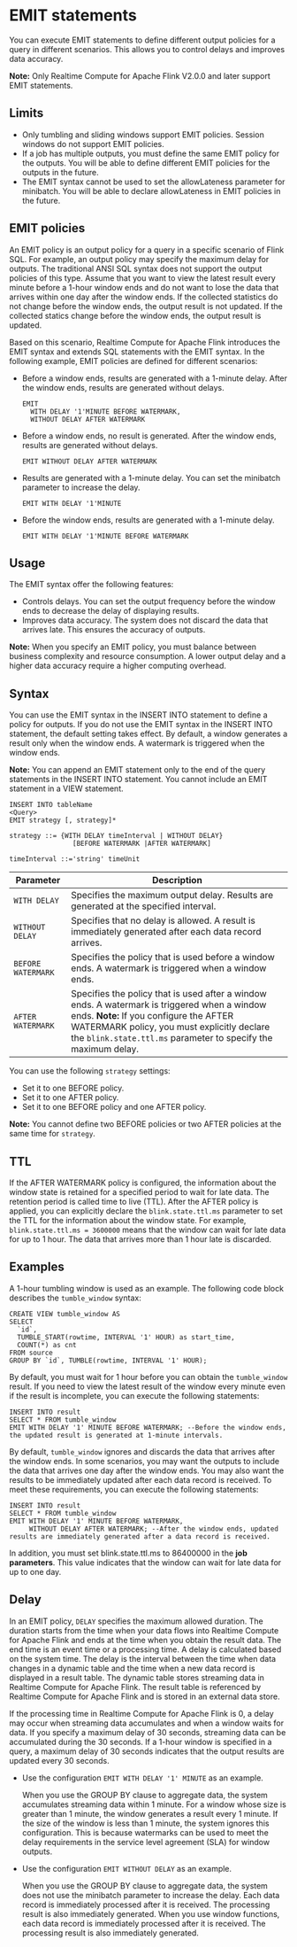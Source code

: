 # EMIT statements

You can execute EMIT statements to define different output policies for a query in different scenarios. This allows you to control delays and improves data accuracy.

**Note:** Only Realtime Compute for Apache Flink V2.0.0 and later support EMIT statements.

## Limits

-   Only tumbling and sliding windows support EMIT policies. Session windows do not support EMIT policies.
-   If a job has multiple outputs, you must define the same EMIT policy for the outputs. You will be able to define different EMIT policies for the outputs in the future.
-   The EMIT syntax cannot be used to set the allowLateness parameter for minibatch. You will be able to declare allowLateness in EMIT policies in the future.

## EMIT policies

An EMIT policy is an output policy for a query in a specific scenario of Flink SQL. For example, an output policy may specify the maximum delay for outputs. The traditional ANSI SQL syntax does not support the output policies of this type. Assume that you want to view the latest result every minute before a 1-hour window ends and do not want to lose the data that arrives within one day after the window ends. If the collected statistics do not change before the window ends, the output result is not updated. If the collected statics change before the window ends, the output result is updated.

Based on this scenario, Realtime Compute for Apache Flink introduces the EMIT syntax and extends SQL statements with the EMIT syntax. In the following example, EMIT policies are defined for different scenarios:

-   Before a window ends, results are generated with a 1-minute delay. After the window ends, results are generated without delays.

    ```
    EMIT 
      WITH DELAY '1'MINUTE BEFORE WATERMARK,
      WITHOUT DELAY AFTER WATERMARK
    ```

-   Before a window ends, no result is generated. After the window ends, results are generated without delays.

    ```
    EMIT WITHOUT DELAY AFTER WATERMARK
    ```

-   Results are generated with a 1-minute delay. You can set the minibatch parameter to increase the delay.

    ```
    EMIT WITH DELAY '1'MINUTE
    ```

-   Before the window ends, results are generated with a 1-minute delay.

    ```
    EMIT WITH DELAY '1'MINUTE BEFORE WATERMARK 
    ```


## Usage

The EMIT syntax offer the following features:

-   Controls delays. You can set the output frequency before the window ends to decrease the delay of displaying results.
-   Improves data accuracy. The system does not discard the data that arrives late. This ensures the accuracy of outputs.

**Note:** When you specify an EMIT policy, you must balance between business complexity and resource consumption. A lower output delay and a higher data accuracy require a higher computing overhead.

## Syntax

You can use the EMIT syntax in the INSERT INTO statement to define a policy for outputs. If you do not use the EMIT syntax in the INSERT INTO statement, the default setting takes effect. By default, a window generates a result only when the window ends. A watermark is triggered when the window ends.

**Note:** You can append an EMIT statement only to the end of the query statements in the INSERT INTO statement. You cannot include an EMIT statement in a VIEW statement.

```
INSERT INTO tableName
<Query>
EMIT strategy [, strategy]*

strategy ::= {WITH DELAY timeInterval | WITHOUT DELAY} 
                [BEFORE WATERMARK |AFTER WATERMARK]

timeInterval ::='string' timeUnit            
```

|Parameter|Description|
|---------|-----------|
|`WITH DELAY`|Specifies the maximum output delay. Results are generated at the specified interval.|
|`WITHOUT DELAY`|Specifies that no delay is allowed. A result is immediately generated after each data record arrives.|
|`BEFORE WATERMARK`|Specifies the policy that is used before a window ends. A watermark is triggered when a window ends.|
|`AFTER WATERMARK`|Specifies the policy that is used after a window ends. A watermark is triggered when a window ends. **Note:** If you configure the AFTER WATERMARK policy, you must explicitly declare the `blink.state.ttl.ms` parameter to specify the maximum delay. |

You can use the following `strategy` settings:

-   Set it to one BEFORE policy.
-   Set it to one AFTER policy.
-   Set it to one BEFORE policy and one AFTER policy.

**Note:** You cannot define two BEFORE policies or two AFTER policies at the same time for `strategy`.

## TTL

If the AFTER WATERMARK policy is configured, the information about the window state is retained for a specified period to wait for late data. The retention period is called time to live \(TTL\). After the AFTER policy is applied, you can explicitly declare the `blink.state.ttl.ms` parameter to set the TTL for the information about the window state. For example, `blink.state.ttl.ms = 3600000` means that the window can wait for late data for up to 1 hour. The data that arrives more than 1 hour late is discarded.

## Examples

A 1-hour tumbling window is used as an example. The following code block describes the `tumble_window` syntax:

```
CREATE VIEW tumble_window AS
SELECT 
  `id`,
  TUMBLE_START(rowtime, INTERVAL '1' HOUR) as start_time,
  COUNT(*) as cnt
FROM source
GROUP BY `id`, TUMBLE(rowtime, INTERVAL '1' HOUR);                    
```

By default, you must wait for 1 hour before you can obtain the `tumble_window` result. If you need to view the latest result of the window every minute even if the result is incomplete, you can execute the following statements:

```
INSERT INTO result
SELECT * FROM tumble_window
EMIT WITH DELAY '1' MINUTE BEFORE WATERMARK; --Before the window ends, the updated result is generated at 1-minute intervals.                    
```

By default, `tumble_window` ignores and discards the data that arrives after the window ends. In some scenarios, you may want the outputs to include the data that arrives one day after the window ends. You may also want the results to be immediately updated after each data record is received. To meet these requirements, you can execute the following statements:

```
INSERT INTO result
SELECT * FROM tumble_window
EMIT WITH DELAY '1' MINUTE BEFORE WATERMARK, 
     WITHOUT DELAY AFTER WATERMARK; --After the window ends, updated results are immediately generated after a data record is received.
```

In addition, you must set blink.state.ttl.ms to 86400000 in the **job parameters**. This value indicates that the window can wait for late data for up to one day.

## Delay

In an EMIT policy, `DELAY` specifies the maximum allowed duration. The duration starts from the time when your data flows into Realtime Compute for Apache Flink and ends at the time when you obtain the result data. The end time is an event time or a processing time. A delay is calculated based on the system time. The delay is the interval between the time when data changes in a dynamic table and the time when a new data record is displayed in a result table. The dynamic table stores streaming data in Realtime Compute for Apache Flink. The result table is referenced by Realtime Compute for Apache Flink and is stored in an external data store.

If the processing time in Realtime Compute for Apache Flink is 0, a delay may occur when streaming data accumulates and when a window waits for data. If you specify a maximum delay of 30 seconds, streaming data can be accumulated during the 30 seconds. If a 1-hour window is specified in a query, a maximum delay of 30 seconds indicates that the output results are updated every 30 seconds.

-   Use the configuration `EMIT WITH DELAY '1' MINUTE` as an example.

    When you use the GROUP BY clause to aggregate data, the system accumulates streaming data within 1 minute. For a window whose size is greater than 1 minute, the window generates a result every 1 minute. If the size of the window is less than 1 minute, the system ignores this configuration. This is because watermarks can be used to meet the delay requirements in the service level agreement \(SLA\) for window outputs.

-   Use the configuration `EMIT WITHOUT DELAY` as an example.

    When you use the GROUP BY clause to aggregate data, the system does not use the minibatch parameter to increase the delay. Each data record is immediately processed after it is received. The processing result is also immediately generated. When you use window functions, each data record is immediately processed after it is received. The processing result is also immediately generated.


